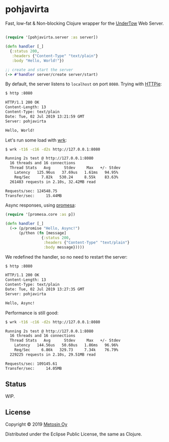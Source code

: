 # pohjavirta

Fast, low-fat & Non-blocking Clojure wrapper for the [UnderTow](http://undertow.io/) Web Server.

## 

```clj
(require '[pohjavirta.server :as server])

(defn handler [_]
  {:status 200,
   :headers {"Content-Type" "text/plain"}
   :body "Hello, World!"})

;; create and start the server
(-> #'handler server/create server/start)
```

By default, the server listens to `localhost` on port `8080`. Trying with [HTTPie](https://httpie.org/):

```bash
$ http :8080

HTTP/1.1 200 OK
Content-Length: 13
Content-Type: text/plain
Date: Tue, 02 Jul 2019 13:21:59 GMT
Server: pohjavirta

Hello, World!
```

Let's run some load with [wrk](https://github.com/wg/wrk):

```bash
$ wrk -t16 -c16 -d2s http://127.0.0.1:8080

Running 2s test @ http://127.0.0.1:8080
  16 threads and 16 connections
  Thread Stats   Avg      Stdev     Max   +/- Stdev
    Latency   125.96us   37.69us   1.61ms   94.95%
    Req/Sec     7.82k   530.24     8.55k    83.63%
  261483 requests in 2.10s, 32.42MB read

Requests/sec: 124548.75
Transfer/sec:     15.44MB
```

Async responses, using [promesa](http://funcool.github.io/promesa/latest/):

```clj
(require '[promesa.core :as p])

(defn handler [_]
  (-> (p/promise "Hello, Async!")
      (p/then (fn [message]
                {:status 200,
                 :headers {"Content-Type" "text/plain"}
                 :body message}))))
```

We redefined the handler, so no need to restart the server:

```bash
$ http :8080

HTTP/1.1 200 OK
Content-Length: 13
Content-Type: text/plain
Date: Tue, 02 Jul 2019 13:27:35 GMT
Server: pohjavirta

Hello, Async!
```

Performance is still good:

```bash
$ wrk -t16 -c16 -d2s http://127.0.0.1:8080

Running 2s test @ http://127.0.0.1:8080
  16 threads and 16 connections
  Thread Stats   Avg      Stdev     Max   +/- Stdev
    Latency   144.56us   50.60us   1.86ms   96.96%
    Req/Sec     6.86k   329.73     7.34k    76.79%
  229225 requests in 2.10s, 29.51MB read

Requests/sec: 109145.61
Transfer/sec:     14.05MB
```

## Status

WIP. 

## License

Copyright © 2019 [Metosin Oy](http://www.metosin.fi)

Distributed under the Eclipse Public License, the same as Clojure.
